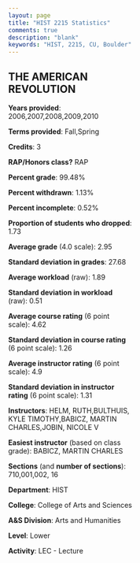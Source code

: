 ```yaml
---
layout: page
title: "HIST 2215 Statistics"
comments: true
description: "blank"
keywords: "HIST, 2215, CU, Boulder"
--- 
```

<head>
<script src="https://ajax.googleapis.com/ajax/libs/jquery/2.1.3/jquery.min.js"></script>
<script src="https://dl.dropboxusercontent.com/s/pc42nxpaw1ea4o9/highcharts.js?dl=0"></script>
<!-- <script src="../assets/js/highcharts.js"></script> -->
<style type="text/css">@font-face {
	font-family: "Bebas Neue";
	src: url(https://www.filehosting.org/file/details/544349/BebasNeue%20Regular.otf) format("opentype");
	}
	h1.Bebas { 
		font-family: "Bebas Neue", Verdana, Tahoma;
	}
</style>
</head>
<body>
	<div id="container" style="float: right; width: 45%; height: 88%; margin-left: 2.5%; margin-right: 2.5%;"></div>
	<script language="JavaScript">
		$(document).ready(function() {
		var chart = {type: 'column'};
		var title = {text: 'Grade Distribution'};
		var xAxis = {categories: ['A','B','C','D','F'],crosshair: true};
		var yAxis = {min: 0,title: {text: 'Percentage'}};
		var tooltip = {headerFormat: '<center><b><span style="font-size:20px">{point.key}</span></b></center>',
		               pointFormat: '<td style="padding:0"><b>{point.y:.1f}%</b></td>',
		               footerFormat: '</table>',shared: true,useHTML: true};
		var plotOptions = {column: {pointPadding: 0.0,borderWidth: 0}};  
		var credits = {enabled: false};var series= [{name: 'Percent',data: [24.78,50.0,19.03,3.76,2.43,]}];
		var json = {};
		json.chart = chart;
		json.title = title;
		json.tooltip = tooltip;
		json.xAxis = xAxis;
		json.yAxis = yAxis;  
		json.series = series;
		json.plotOptions = plotOptions;  
		json.credits = credits;
		$('#container').highcharts(json);
	});
	</script>
</body>
			   
## THE AMERICAN REVOLUTION

**Years provided**: 2006,2007,2008,2009,2010

**Terms provided**: Fall,Spring

**Credits**: 3

**RAP/Honors class?** RAP

**Percent grade**: 99.48%

**Percent withdrawn**: 1.13%

**Percent incomplete**: 0.52%

**Proportion of students who dropped**: 1.73

**Average grade** (4.0 scale): 2.95

**Standard deviation in grades**: 27.68

**Average workload** (raw): 1.89

**Standard deviation in workload** (raw): 0.51

**Average course rating** (6 point scale): 4.62

**Standard deviation in course rating** (6 point scale): 1.26

**Average instructor rating** (6 point scale): 4.9

**Standard deviation in instructor rating** (6 point scale): 1.31

**Instructors**: HELM, RUTH,BULTHUIS, KYLE TIMOTHY,BABICZ, MARTIN CHARLES,JOBIN, NICOLE V

**Easiest instructor** (based on class grade): BABICZ, MARTIN CHARLES

**Sections** (and **number of sections**): 710,001,002, 16

**Department**: HIST

**College**: College of Arts and Sciences

**A&S Division**: Arts and Humanities

**Level**: Lower

**Activity**: LEC - Lecture